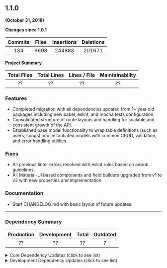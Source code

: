 ## 1.1.0
**(October 31, 2018)**

**Changes since 1.0.1**

| Commits | Files | Insertions | Deletions |
|:-------:|:-----:|:----------:|:---------:|
| 134 | 9698 | 244888 | 201671 |

**Project Summary**

| Total Files | Total Lines | Lines / File | Maintainability |
|:-----------:|:-----------:|:------------:|:---------------:|
| ?? | ??| ??| ?? |

### Features

* Completed migration with all dependencies updated from 1+ year old packages including new babel, eslint, and mocha tests configuration.
* Consolidated structure of route layouts and handling for scalable and consistent growth of the API.
* Established base model functionality to wrap table definitions (such as users, songs) into instantiated models with common CRUD, validation, and error handling utilities.

### Fixes

* All previous linter errors resolved with eslint rules based on airbnb guidelines.
* All Material-UI based components and field builders upgraded from v1 to v3 with new properties and implementation

### Documentation

* Start CHANGELOG.md with basic layout of future updates.

---

### Dependency Summary

| Production | Development | Total | Outdated |
|:-----------:|:-----------:|:------------:|:---------------:|
| ?? | ?? | ?? | ? |


<details>
<summary>Core Dependency Updates (click to see list)</summary>
<p>

| Package Name | Operation | Source Version | Target Version |
|:------------:|:---------:|:--------------:|:--------------:|
| babel-core | REMOVE | ^6.21.0 | --- |
| babel-loader | REMOVE | ^6.2.10 | --- |
| babel-plugin-add-module-exports | REMOVE | ^0.2.1 | --- |
| babel-plugin-transform-decorators-legacy | REMOVE | ^1.3.4 | --- |
| babel-plugin-transform-react-display-name | REMOVE | ^6.8.0 | --- |
| babel-plugin-transform-runtime | REMOVE | ^6.15.0 | --- |
| babel-polyfill | REMOVE | ^6.20.0 | --- |
| babel-preset-es2015 | REMOVE | ^6.18.0 | --- |
| babel-preset-react | REMOVE | ^6.16.0 | --- |
| babel-preset-stage-0 | REMOVE | ^6.16.0 | --- |
| babel-register | REMOVE | ^6.18.0 | --- |
| babel-runtime | REMOVE | ^6.20.0 | --- |
| better-npm-run | CHANGE | 0.0.13 | ^0.1.1 |
| compression | CHANGE | ^1.6.2 | ^1.7.3 |
| @babel/register | ADD | ^7.0.0 | --- |
| @babel/runtime | ADD | ^7.2.0 | --- |
| @material-ui/core | ADD | ^3.7.1 | --- |
| @material-ui/icons | ADD | ^3.0.1 | --- |
| @material-ui/lab | ADD | ^3.0.0-alpha.26 | --- |
| app-root-path | ADD | ^2.1.0 | --- |
| async | ADD | ^2.6.1 | --- |
| browser-cookies | ADD | ^1.2.0 | --- |
| bunyan | ADD | ^1.8.12 | --- |
| chalk | ADD | ^2.4.1 | --- |
| circular-dependency-plugin | ADD | ^5.0.2 | --- |
| classnames | ADD | ^2.2.6 | --- |
| connect-history-api-fallback | ADD | ^1.5.0 | --- |
| connected-react-router | ADD | ^5.0.1 | --- |
| cookie | ADD | ^0.3.1 | --- |
| css-loader | CHANGE | ^0.26.0 | ^2.0.2 |
| cssnano | REMOVE | ^3.7.4 | --- |
| debug | CHANGE | ^2.5.1 | ^4.1.1 |
| debugger-256 | REMOVE | ^1.3.6 | --- |
| express-jwt | REMOVE | ^5.1.0 | --- |
| extract-text-webpack-plugin | REMOVE | ^1.0.0 | --- |
| file-loader | CHANGE | ^0.9.0 | ^3.0.1 |
| foundation-sites | CHANGE | ^6.2.4 | ^6.5.1 |
| fs-extra | CHANGE | ^1.0.0 | ^7.0.1 |
| history | CHANGE | ^3.2.1 | ^4.4.1 |
| html-webpack-plugin | CHANGE | ^2.22.0 | ^3.2.0 |
| http-proxy | CHANGE | ^1.16.2 | ^1.17.0 |
| humps | REMOVE | ^2.0.0 | --- |
| imports-loader | CHANGE | ^0.6.5 | ^0.8.0 |
| cosmos | ADD | ^0.1.2 | --- |
| devui | ADD | ^1.0.0-3 | --- |
| downshift | ADD | ^2.2.3 | --- |
| emotion | ADD | ^10.0.0 | --- |
| es6-promise | ADD | ^4.2.5 | --- |
| express | ADD | ^4.16.4 | --- |
| express-request-id | ADD | ^1.4.1 | --- |
| express-useragent | ADD | ^1.0.12 | --- |
| extend | ADD | ^3.0.2 | --- |
| geoip-lite | ADD | ^1.3.5 | --- |
| json-loader | REMOVE | ^0.5.4 | --- |
| jsonwebtoken | CHANGE | ^7.2.1 | ^8.4.0 |
| lodash | CHANGE | ^4.17.2 | ^4.17.11 |
| material-design-lite | REMOVE | ^1.2.1 | --- |
| material-ui | REMOVE | ^0.18.0 | --- |
| node-sass | REMOVE | ^4.5.2 | --- |
| isomorphic-fetch | ADD | ^2.2.1 | --- |
| mini-css-extract-plugin | ADD | ^0.5.0 | --- |
| node-memwatch | ADD | [github.com/eduardbcom/...](https://github.com/eduardbcom/node-memwatch.git "git+https://github.com/eduardbcom/node-memwatch.git") | --- |
| normalize.css | CHANGE | ^5.0.0 | ^8.0.1 |
| postcss-loader | REMOVE | ^1.1.0 | --- |
| react | CHANGE | ^15.5.4 | ^16.7.0 |
| react-dom | CHANGE | ^15.5.4 | ^16.7.0 |
| react-foundation | CHANGE | ^0.7.0 | ^0.9.6 |
| react-icons | CHANGE | ^2.2.3 | ^3.2.2 |
| react-mdl | REMOVE | ^1.10.2 | --- |
| react-redux | CHANGE | ^5.0.4 | ^5.1.1 |
| react-router | CHANGE | ^3.0.0 | ^4.1.0 |
| react-router-dom | CHANGE | ^4.1.1 | ^4.1.0 |
| react-router-redux | CHANGE | ^4.0.8 | ^5.0.0-alpha.6 |
| react-tap-event-plugin | REMOVE | ^2.0.1 | --- |
| react-transform-catch-errors | REMOVE | ^1.0.2 | --- |
| redux | CHANGE | ^3.6.0 | ^4.0.1 |
| redux-auth | REMOVE | 0.0.5-beta5 | --- |
| redux-form | CHANGE | ^6.6.3 | ^8.0.0 |
| redux-form-material-ui | REMOVE | ^4.2.0 | --- |
| redux-orm | CHANGE | ^0.9.0-rc.3 | ^0.12.2 |
| redux-promise-middleware | REMOVE | ^4.2.0 | --- |
| redux-thunk | CHANGE | ^2.2.0 | ^2.3.0 |
| rethinkdb | REMOVE | ^2.3.3 | --- |
| rimraf | REMOVE | ^2.5.4 | --- |
| sass-loader | REMOVE | ^4.0.0 | --- |
| style-loader | CHANGE | ^0.13.1 | ^0.23.1 |
| url-loader | REMOVE | ^0.5.6 | --- |
| webpack | CHANGE | ^1.12.14 | ^4.28.2 |
| yargs | CHANGE | ^6.3.0 | ^12.0.5 |
| npm | ADD | ^6.5.0 | --- |
| prettyjson-256 | ADD | ^1.5.18 | --- |
| prop-types | ADD | ^15.6.2 | --- |
| query-string | ADD | ^6.2.0 | --- |
| react-cosmos | ADD | ^4.6.4 | --- |
| react-cosmos-background-proxy | ADD | ^1.0.1 | --- |
| react-cosmos-redux-proxy | ADD | ^4.6.1 | --- |
| react-cosmos-router-proxy | ADD | ^4.6.1 | --- |
| react-device-detect | ADD | ^1.6.1 | --- |
| react-loadable | ADD | ^5.5.0 | --- |
| react-onclickoutside | ADD | ^6.7.1 | --- |
| react-pure-render | ADD | ^1.0.2 | --- |
| react-spinners | ADD | ^0.4.8 | --- |
| react-tappable | ADD | ^1.0.4 | --- |
| react-transition-group | ADD | ^2.5.2 | --- |
| recompose | ADD | ^0.30.0 | --- |
| redbox-react | ADD | ^1.6.0 | --- |
| redux-auth-wrapper | ADD | ^2.0.3 | --- |
| redux-devtools | ADD | ^3.5.0 | --- |
| redux-devtools-chart-monitor | ADD | [github.com/njhoffman/r...](https://github.com/njhoffman/redux-devtools-chart-monitor.git#development "git+https://github.com/njhoffman/redux-devtools-chart-monitor.git#development") | --- |
| redux-devtools-dock-monitor | ADD | ^1.1.3 | --- |
| redux-devtools-filterable-log-monitor | ADD | ^0.8.1 | --- |
| redux-devtools-inspector | ADD | [github.com/njhoffman/r...](https://github.com/njhoffman/redux-devtools-inspector.git "git+https://github.com/njhoffman/redux-devtools-inspector.git") | --- |
| redux-devtools-log-monitor | ADD | ^1.4.0 | --- |
| redux-devtools-slider-monitor | ADD | ^1.0.0-beta-1 | --- |
| redux-devtools-themes | ADD | ^1.0.0 | --- |
| redux-freeze | ADD | ^0.1.7 | --- |
| redux-mock-store | ADD | ^1.5.3 | --- |
| redux-orm-proptypes | ADD | ^0.1.0 | --- |
| redux-persist | ADD | ^5.10.0 | --- |
| redux-slider-monitor | ADD | ^2.0.0-2 | --- |
| reselect | ADD | ^4.0.0 | --- |
| response-time | ADD | ^2.3.2 | --- |
| simple-git | ADD | ^1.107.0 | --- |
| typeface-roboto | ADD | 0.0.54 | --- |
| uglifyjs-webpack-plugin | ADD | ^2.1.0 | --- |
| useragent | ADD | ^2.3.0 | --- |
| uuid | ADD | ^3.3.2 | --- |
| validator | ADD | ^10.10.0 | --- |
| webpack-bundle-analyzer | ADD | ^3.0.3 | --- |
| webpack-dev-middleware | ADD | ^3.4.0 | --- |
| webpack-hot-middleware | ADD | ^2.24.3 | --- |
| whatwg-fetch | ADD | ^3.0.0 | --- |

</p>
</details>

<details>
<summary>Development Dependency Updates (click to see list)</summary>
<p>

| Package Name | Operation | Source Version | Target Version |
|:------------:|:---------:|:--------------:|:--------------:|
| babel-eslint | CHANGE | ^7.1.0 | ^10.0.1 |
| babel-plugin-istanbul | CHANGE | ^3.0.0 | ^5.1.0 |
| babel-plugin-react-transform | CHANGE | ^2.0.2 | ^3.0.0 |
| babel-plugin-typecheck | REMOVE | ^3.9.0 | --- |
| chai | CHANGE | ^3.4.1 | ^4.2.0 |
| chai-as-promised | CHANGE | ^6.0.0 | ^7.1.1 |
| chai-enzyme | CHANGE | ^0.6.1 | ^1.0.0-beta.1 |
| cheerio | REMOVE | ^0.22.0 | --- |
| codecov | REMOVE | ^1.0.1 | --- |
| concurrently | REMOVE | ^3.1.0 | --- |
| connect-history-api-fallback | REMOVE | ^1.3.0 | --- |
| coveralls | CHANGE | ^2.13.1 | ^3.0.2 |
| enzyme | CHANGE | ^2.8.2 | ^3.8.0 |
| eslint | CHANGE | ^3.0.1 | ^5.11.0 |
| eslint-config-standard | REMOVE | ^6.0.0 | --- |
| eslint-config-standard-react | REMOVE | ^4.0.0 | --- |
| eslint-plugin-babel | REMOVE | ^4.0.0 | --- |
| eslint-plugin-promise | REMOVE | ^3.0.0 | --- |
| eslint-plugin-react | CHANGE | ^6.0.0 | ^7.11.1 |
| eslint-plugin-standard | REMOVE | ^2.0.0 | --- |
| eslint-watch | CHANGE | ^2.1.14 | ^4.0.2 |
| event-source-polyfill | REMOVE | 0.0.7 | --- |
| @babel/cli | ADD | ^7.2.3 | --- |
| @babel/core | ADD | ^7.2.2 | --- |
| @babel/plugin-proposal-class-properties | ADD | ^7.2.3 | --- |
| @babel/plugin-proposal-decorators | ADD | ^7.2.3 | --- |
| @babel/plugin-proposal-export-namespace-from | ADD | ^7.2.0 | --- |
| @babel/plugin-proposal-function-sent | ADD | ^7.2.0 | --- |
| @babel/plugin-proposal-json-strings | ADD | ^7.2.0 | --- |
| @babel/plugin-proposal-numeric-separator | ADD | ^7.2.0 | --- |
| @babel/plugin-proposal-throw-expressions | ADD | ^7.2.0 | --- |
| @babel/plugin-syntax-decorators | ADD | ^7.2.0 | --- |
| @babel/plugin-syntax-dynamic-import | ADD | ^7.2.0 | --- |
| @babel/plugin-syntax-import-meta | ADD | ^7.2.0 | --- |
| @babel/plugin-transform-react-display-name | ADD | ^7.2.0 | --- |
| @babel/plugin-transform-react-jsx-source | ADD | ^7.2.0 | --- |
| @babel/polyfill | ADD | ^7.2.5 | --- |
| @babel/preset-env | ADD | ^7.2.3 | --- |
| @babel/preset-react | ADD | ^7.0.0 | --- |
| babel-loader | ADD | ^8.0.0 | --- |
| babel-plugin-add-module-exports | ADD | ^1.0.0 | --- |
| babel-plugin-transform-decorators-legacy | ADD | ^1.3.5 | --- |
| cypress | ADD | ^3.1.3 | --- |
| dateformat | ADD | ^3.0.3 | --- |
| depcheck | ADD | ^0.6.11 | --- |
| env2 | ADD | ^2.2.2 | --- |
| es6-plato | ADD | ^1.0.18 | --- |
| eslint-config-airbnb | ADD | ^17.1.0 | --- |
| eslint-import-resolver-webpack | ADD | ^0.10.1 | --- |
| eslint-plugin-import | ADD | ^2.14.0 | --- |
| eslint-plugin-jsx-a11y | ADD | ^6.1.2 | --- |
| express | REMOVE | ^4.14.0 | --- |
| happypack | REMOVE | ^3.0.2 | --- |
| heapdump | CHANGE | ^0.3.7 | ^0.3.12 |
| inject-loader | REMOVE | ^3.0.0 | --- |
| karma | CHANGE | ^1.0.0 | ^3.1.4 |
| karma-coverage | CHANGE | ^1.0.0 | ^1.1.2 |
| exports-loader | ADD | ^0.7.0 | --- |
| fast-sass-loader | ADD | ^1.4.7 | --- |
| flat | ADD | ^4.1.0 | --- |
| git-stats | ADD | ^2.10.10 | --- |
| git-stats-importer | ADD | ^2.4.9 | --- |
| gitinspector | ADD | ^0.5.0-dev-2 | --- |
| hex-rgba | ADD | ^1.0.2 | --- |
| html-loader | ADD | ^0.5.5 | --- |
| image-webpack-loader | ADD | ^4.6.0 | --- |
| javascript-stringify | ADD | ^1.6.0 | --- |
| jsondiffpatch | ADD | ^0.2.4 | --- |
| jss | ADD | ^9.8.7 | --- |
| jss-nested | ADD | ^6.0.1 | --- |
| jss-vendor-prefixer | ADD | ^8.0.1 | --- |
| karma-spec-reporter | CHANGE | 0.0.26 | 0.0.32 |
| karma-webpack-with-fast-source-maps | CHANGE | ^1.9.2 | ^1.10.2 |
| memwatch-next | REMOVE | ^0.3.0 | --- |
| mocha | CHANGE | ^3.0.1 | ^5.2.0 |
| morgan | REMOVE | ^1.7.0 | --- |
| nodemon | CHANGE | ^1.10.2 | ^1.18.9 |
| mock-promises | ADD | ^0.8.2 | --- |
| node-sass | ADD | ^4.11.0 | --- |
| notes | ADD | 0.0.4 | --- |
| plato | REMOVE | ^1.7.0 | --- |
| react-addons-test-utils | REMOVE | ^15.0.0 | --- |
| react-test-renderer | REMOVE | ^15.5.4 | --- |
| react-transform-catch-errors | REMOVE | ^1.0.2 | --- |
| redbox-react | REMOVE | ^1.2.10 | --- |
| redux-logger | REMOVE | ^2.7.4 | --- |
| redux-mock-store | REMOVE | ^1.2.3 | --- |
| sinon | CHANGE | ^1.17.5 | ^7.2.2 |
| sinon-chai | CHANGE | ^2.8.0 | ^3.3.0 |
| stats-webpack-plugin | REMOVE | ^0.4.2 | --- |
| webpack-dev-middleware | REMOVE | ^1.6.1 | --- |
| webpack-hmr | REMOVE | ^1.0.2 | --- |
| webpack-hot-middleware | REMOVE | ^2.12.2 | --- |
| promise-polyfill | ADD | ^8.1.0 | --- |
| react-base16-styling | ADD | ^0.4.1 | --- |
| react-draggable | ADD | ^3.1.1 | --- |
| react-fastclick | ADD | ^3.0.2 | --- |
| react-json-tree | ADD | ^0.11.1 | --- |
| redux-usage-report | ADD | ^1.3.1 | --- |
| remote-redux-devtools | ADD | ^0.5.14 | --- |
| remotedev-app | ADD | ^0.10.12 | --- |
| rimraf | ADD | ^2.6.2 | --- |
| selenium-download | ADD | ^2.0.13 | --- |
| selenium-standalone | ADD | ^6.15.4 | --- |
| speed-measure-webpack-plugin | ADD | ^1.2.3 | --- |
| url-loader | ADD | ^1.1.2 | --- |
| webpack-cli | ADD | ^3.1.2 | --- |

</p>
</details>

